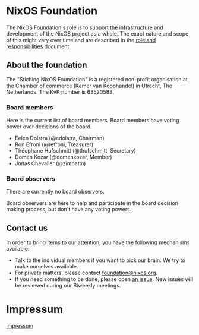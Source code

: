 # NixOS Foundation

The NixOS Foundation's role is to support the infrastructure and development of the NixOS project as a whole.
The exact nature and scope of this might vary over time and are described in the [role and responsibilities](./role_and_responsibilities.md) document.

## About the foundation

The "Stiching NixOS Foundation" is a registered non-profit organisation at the Chamber of commerce (Kamer van Koophandel) in Utrecht, The Netherlands. The KvK number is 63520583. 

### Board members

Here is the current list of board members. Board members have voting power
over decisions of the board.

* Eelco Dolstra (@edolstra, Chairman)
* Ron Efroni (@refroni, Treasurer)
* Théophane Hufschmitt (@thufschmitt, Secretary)
* Domen Kozar (@domenkozar, Member)
* Jonas Chevalier (@zimbatm)

### Board observers

There are currently no board observers.

Board observers are here to help and participate in the board decision making
process, but don't have any voting powers.

## Contact us

In order to bring items to our attention, you have the following mechanisms
available:

* Talk to the individual members if you want to pick our brain. We try to make
    ourselves available.
* For private matters, please contact
    [foundation@nixos.org](mailto:foundation@nixos.org).
* If you need something to be done, please open [an
    issue](https://github.com/NixOS/foundation/issues/new). New issues will be
    reviewed during our Biweekly meetings.

# Impressum

[impressum](impressum.md)
